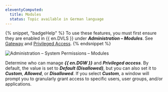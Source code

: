 ```yaml
---
eleventyComputed:
  title: Modules
  status: Topic available in German language
---
```

{% snippet, "badgeHelp" %}
To use these features, you must first ensure they are enabled in {{ en.DVLS }} under ***Administration – Modules***. See [Gateway](/server/web-interface/administration/modules/gateway/) and [Privileged Access](/server/web-interface/administration/modules/privileged-access/).
{% endsnippet %}

![Administration – System Permissions – Modules](https://cdnweb.devolutions.net/docs/docs_en_server_ServerOp0064.png)

Determine who can manage ***{{ en.DGW }}*** and ***Privileged access***. By default, the value is set to ***Default (Disallowed)***, but you can also set it to ***Custom***, ***Allowed***, or ***Disallowed***. If you select ***Custom***, a window will prompt you to granularly grant access to specific users, user groups, and/or applications.

